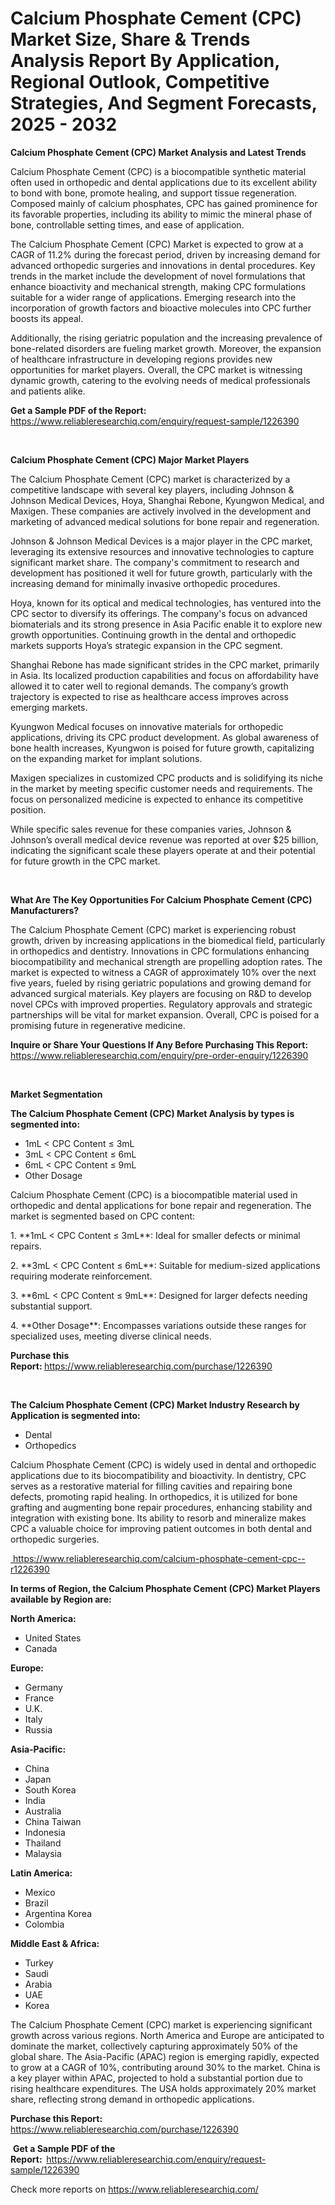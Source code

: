 <p><h1>Calcium Phosphate Cement (CPC) Market Size, Share & Trends Analysis Report By Application, Regional Outlook, Competitive Strategies, And Segment Forecasts, 2025 - 2032</h1></p><p><strong>Calcium Phosphate Cement (CPC) Market Analysis and Latest Trends</strong></p>
<p><p>Calcium Phosphate Cement (CPC) is a biocompatible synthetic material often used in orthopedic and dental applications due to its excellent ability to bond with bone, promote healing, and support tissue regeneration. Composed mainly of calcium phosphates, CPC has gained prominence for its favorable properties, including its ability to mimic the mineral phase of bone, controllable setting times, and ease of application.</p><p>The Calcium Phosphate Cement (CPC) Market is expected to grow at a CAGR of 11.2% during the forecast period, driven by increasing demand for advanced orthopedic surgeries and innovations in dental procedures. Key trends in the market include the development of novel formulations that enhance bioactivity and mechanical strength, making CPC formulations suitable for a wider range of applications. Emerging research into the incorporation of growth factors and bioactive molecules into CPC further boosts its appeal.</p><p>Additionally, the rising geriatric population and the increasing prevalence of bone-related disorders are fueling market growth. Moreover, the expansion of healthcare infrastructure in developing regions provides new opportunities for market players. Overall, the CPC market is witnessing dynamic growth, catering to the evolving needs of medical professionals and patients alike.</p></p>
<p><strong>Get a Sample PDF of the Report:&nbsp;</strong> <a href="https://www.reliableresearchiq.com/enquiry/request-sample/1226390?utm_campaign=2273&utm_medium=2&utm_source=Github&utm_content=ia&utm_term=02022025&utm_id=calcium-phosphate-cement-cpc">https://www.reliableresearchiq.com/enquiry/request-sample/1226390</a></p>
<p>&nbsp;</p>
<p><strong>Calcium Phosphate Cement (CPC) Major Market Players</strong></p>
<p><p>The Calcium Phosphate Cement (CPC) market is characterized by a competitive landscape with several key players, including Johnson & Johnson Medical Devices, Hoya, Shanghai Rebone, Kyungwon Medical, and Maxigen. These companies are actively involved in the development and marketing of advanced medical solutions for bone repair and regeneration.</p><p>Johnson & Johnson Medical Devices is a major player in the CPC market, leveraging its extensive resources and innovative technologies to capture significant market share. The company's commitment to research and development has positioned it well for future growth, particularly with the increasing demand for minimally invasive orthopedic procedures.</p><p>Hoya, known for its optical and medical technologies, has ventured into the CPC sector to diversify its offerings. The company's focus on advanced biomaterials and its strong presence in Asia Pacific enable it to explore new growth opportunities. Continuing growth in the dental and orthopedic markets supports Hoya’s strategic expansion in the CPC segment.</p><p>Shanghai Rebone has made significant strides in the CPC market, primarily in Asia. Its localized production capabilities and focus on affordability have allowed it to cater well to regional demands. The company’s growth trajectory is expected to rise as healthcare access improves across emerging markets.</p><p>Kyungwon Medical focuses on innovative materials for orthopedic applications, driving its CPC product development. As global awareness of bone health increases, Kyungwon is poised for future growth, capitalizing on the expanding market for implant solutions.</p><p>Maxigen specializes in customized CPC products and is solidifying its niche in the market by meeting specific customer needs and requirements. The focus on personalized medicine is expected to enhance its competitive position.</p><p>While specific sales revenue for these companies varies, Johnson & Johnson’s overall medical device revenue was reported at over $25 billion, indicating the significant scale these players operate at and their potential for future growth in the CPC market.</p></p>
<p>&nbsp;</p>
<p><strong>What Are The Key Opportunities For Calcium Phosphate Cement (CPC) Manufacturers?</strong></p>
<p><p>The Calcium Phosphate Cement (CPC) market is experiencing robust growth, driven by increasing applications in the biomedical field, particularly in orthopedics and dentistry. Innovations in CPC formulations enhancing biocompatibility and mechanical strength are propelling adoption rates. The market is expected to witness a CAGR of approximately 10% over the next five years, fueled by rising geriatric populations and growing demand for advanced surgical materials. Key players are focusing on R&D to develop novel CPCs with improved properties. Regulatory approvals and strategic partnerships will be vital for market expansion. Overall, CPC is poised for a promising future in regenerative medicine.</p></p>
<p><strong>Inquire or Share Your Questions If Any Before Purchasing This Report:</strong> <a href="https://www.reliableresearchiq.com/enquiry/pre-order-enquiry/1226390?utm_campaign=2273&utm_medium=2&utm_source=Github&utm_content=ia&utm_term=02022025&utm_id=calcium-phosphate-cement-cpc">https://www.reliableresearchiq.com/enquiry/pre-order-enquiry/1226390</a></p>
<p>&nbsp;</p>
<p><strong>Market Segmentation</strong></p>
<p><strong>The Calcium Phosphate Cement (CPC) Market Analysis by types is segmented into:</strong></p>
<p><ul><li>1mL < CPC Content ≤ 3mL</li><li>3mL < CPC Content ≤ 6mL</li><li>6mL < CPC Content ≤ 9mL</li><li>Other Dosage</li></ul></p>
<p><p>Calcium Phosphate Cement (CPC) is a biocompatible material used in orthopedic and dental applications for bone repair and regeneration. The market is segmented based on CPC content: </p><p>1. **1mL < CPC Content ≤ 3mL**: Ideal for smaller defects or minimal repairs.</p><p>2. **3mL < CPC Content ≤ 6mL**: Suitable for medium-sized applications requiring moderate reinforcement.</p><p>3. **6mL < CPC Content ≤ 9mL**: Designed for larger defects needing substantial support.</p><p>4. **Other Dosage**: Encompasses variations outside these ranges for specialized uses, meeting diverse clinical needs.</p></p>
<p><strong>Purchase this Report:&nbsp;</strong><a href="https://www.reliableresearchiq.com/purchase/1226390?utm_campaign=2273&utm_medium=2&utm_source=Github&utm_content=ia&utm_term=02022025&utm_id=calcium-phosphate-cement-cpc">https://www.reliableresearchiq.com/purchase/1226390</a></p>
<p>&nbsp;</p>
<p><strong>The Calcium Phosphate Cement (CPC) Market Industry Research by Application is segmented into:</strong></p>
<p><ul><li>Dental</li><li>Orthopedics</li></ul></p>
<p><p>Calcium Phosphate Cement (CPC) is widely used in dental and orthopedic applications due to its biocompatibility and bioactivity. In dentistry, CPC serves as a restorative material for filling cavities and repairing bone defects, promoting rapid healing. In orthopedics, it is utilized for bone grafting and augmenting bone repair procedures, enhancing stability and integration with existing bone. Its ability to resorb and mineralize makes CPC a valuable choice for improving patient outcomes in both dental and orthopedic surgeries.</p></p>
<p><a href="https://www.reliableresearchiq.com/calcium-phosphate-cement-cpc--r1226390?utm_campaign=2273&utm_medium=2&utm_source=Github&utm_content=ia&utm_term=02022025&utm_id=calcium-phosphate-cement-cpc">&nbsp;https://www.reliableresearchiq.com/calcium-phosphate-cement-cpc--r1226390</a></p>
<p><strong>In terms of Region, the Calcium Phosphate Cement (CPC) Market Players available by Region are:</strong></p>
<p>
    <p> <strong> North America: </strong>
        <ul>
            <li>United States</li>
            <li>Canada</li>
        </ul>
        </p> 
    <p> <strong> Europe: </strong>
        <ul>
            <li>Germany</li>
            <li>France</li>
            <li>U.K.</li>
            <li>Italy</li>
            <li>Russia</li>
        </ul>
        </p> 
    <p> <strong> Asia-Pacific: </strong>
        <ul>
            <li>China</li>
            <li>Japan</li>
            <li>South Korea</li>
            <li>India</li>
            <li>Australia</li>
            <li>China Taiwan</li>
            <li>Indonesia</li>
            <li>Thailand</li>
            <li>Malaysia</li>
        </ul>
        </p> 
    <p> <strong> Latin America: </strong>
        <ul>
            <li>Mexico</li>
            <li>Brazil</li>
            <li>Argentina Korea</li>
            <li>Colombia</li>
        </ul>
        </p> 
    <p> <strong> Middle East & Africa: </strong>
        <ul>
            <li>Turkey</li>
            <li>Saudi</li>
            <li>Arabia</li>
            <li>UAE</li>
            <li>Korea</li>
        </ul>
    </p>
    </p>
<p><p>The Calcium Phosphate Cement (CPC) market is experiencing significant growth across various regions. North America and Europe are anticipated to dominate the market, collectively capturing approximately 50% of the global share. The Asia-Pacific (APAC) region is emerging rapidly, expected to grow at a CAGR of 10%, contributing around 30% to the market. China is a key player within APAC, projected to hold a substantial portion due to rising healthcare expenditures. The USA holds approximately 20% market share, reflecting strong demand in orthopedic applications.</p></p>
<p><strong>Purchase this Report: </strong><a href="https://www.reliableresearchiq.com/purchase/1226390?utm_campaign=2273&utm_medium=2&utm_source=Github&utm_content=ia&utm_term=02022025&utm_id=calcium-phosphate-cement-cpc">https://www.reliableresearchiq.com/purchase/1226390</a></p>
<p>&nbsp;<strong>Get a Sample PDF of the Report:&nbsp;&nbsp;</strong><a href="https://www.reliableresearchiq.com/enquiry/request-sample/1226390?utm_campaign=2273&utm_medium=2&utm_source=Github&utm_content=ia&utm_term=02022025&utm_id=calcium-phosphate-cement-cpc">https://www.reliableresearchiq.com/enquiry/request-sample/1226390</a></p>
<p><strong></strong></p>
<p>Check more reports on <a href="https://www.reliableresearchiq.com/?utm_campaign=2273&utm_medium=2&utm_source=Github&utm_content=ia&utm_term=02022025&utm_id=calcium-phosphate-cement-cpc">https://www.reliableresearchiq.com/</a></p>